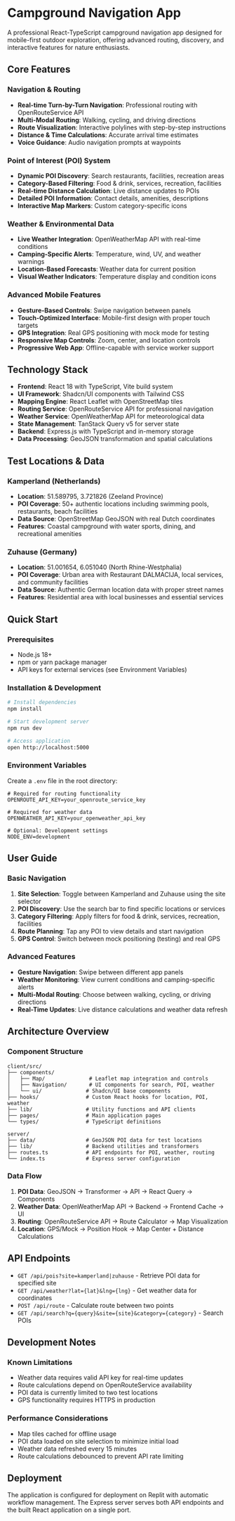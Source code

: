# Campground Navigation App

A professional React-TypeScript campground navigation app designed for mobile-first outdoor exploration, offering advanced routing, discovery, and interactive features for nature enthusiasts.

## Core Features

### Navigation & Routing
- **Real-time Turn-by-Turn Navigation**: Professional routing with OpenRouteService API
- **Multi-Modal Routing**: Walking, cycling, and driving directions
- **Route Visualization**: Interactive polylines with step-by-step instructions
- **Distance & Time Calculations**: Accurate arrival time estimates
- **Voice Guidance**: Audio navigation prompts at waypoints

### Point of Interest (POI) System
- **Dynamic POI Discovery**: Search restaurants, facilities, recreation areas
- **Category-Based Filtering**: Food & drink, services, recreation, facilities
- **Real-time Distance Calculation**: Live distance updates to POIs
- **Detailed POI Information**: Contact details, amenities, descriptions
- **Interactive Map Markers**: Custom category-specific icons

### Weather & Environmental Data
- **Live Weather Integration**: OpenWeatherMap API with real-time conditions
- **Camping-Specific Alerts**: Temperature, wind, UV, and weather warnings
- **Location-Based Forecasts**: Weather data for current position
- **Visual Weather Indicators**: Temperature display and condition icons

### Advanced Mobile Features
- **Gesture-Based Controls**: Swipe navigation between panels
- **Touch-Optimized Interface**: Mobile-first design with proper touch targets
- **GPS Integration**: Real GPS positioning with mock mode for testing
- **Responsive Map Controls**: Zoom, center, and location controls
- **Progressive Web App**: Offline-capable with service worker support

## Technology Stack

- **Frontend**: React 18 with TypeScript, Vite build system
- **UI Framework**: Shadcn/UI components with Tailwind CSS
- **Mapping Engine**: React Leaflet with OpenStreetMap tiles
- **Routing Service**: OpenRouteService API for professional navigation
- **Weather Service**: OpenWeatherMap API for meteorological data
- **State Management**: TanStack Query v5 for server state
- **Backend**: Express.js with TypeScript and in-memory storage
- **Data Processing**: GeoJSON transformation and spatial calculations

## Test Locations & Data

### Kamperland (Netherlands)
- **Location**: 51.589795, 3.721826 (Zeeland Province)
- **POI Coverage**: 50+ authentic locations including swimming pools, restaurants, beach facilities
- **Data Source**: OpenStreetMap GeoJSON with real Dutch coordinates
- **Features**: Coastal campground with water sports, dining, and recreational amenities

### Zuhause (Germany) 
- **Location**: 51.001654, 6.051040 (North Rhine-Westphalia)
- **POI Coverage**: Urban area with Restaurant DALMACIJA, local services, and community facilities
- **Data Source**: Authentic German location data with proper street names
- **Features**: Residential area with local businesses and essential services

## Quick Start

### Prerequisites
- Node.js 18+ 
- npm or yarn package manager
- API keys for external services (see Environment Variables)

### Installation & Development
```bash
# Install dependencies
npm install

# Start development server
npm run dev

# Access application
open http://localhost:5000
```

### Environment Variables
Create a `.env` file in the root directory:

```env
# Required for routing functionality
OPENROUTE_API_KEY=your_openroute_service_key

# Required for weather data
OPENWEATHER_API_KEY=your_openweather_api_key

# Optional: Development settings
NODE_ENV=development
```

## User Guide

### Basic Navigation
1. **Site Selection**: Toggle between Kamperland and Zuhause using the site selector
2. **POI Discovery**: Use the search bar to find specific locations or services
3. **Category Filtering**: Apply filters for food & drink, services, recreation, facilities
4. **Route Planning**: Tap any POI to view details and start navigation
5. **GPS Control**: Switch between mock positioning (testing) and real GPS

### Advanced Features
- **Gesture Navigation**: Swipe between different app panels
- **Weather Monitoring**: View current conditions and camping-specific alerts
- **Multi-Modal Routing**: Choose between walking, cycling, or driving directions
- **Real-Time Updates**: Live distance calculations and weather data refresh

## Architecture Overview

### Component Structure
```
client/src/
├── components/
│   ├── Map/              # Leaflet map integration and controls
│   ├── Navigation/       # UI components for search, POI, weather
│   └── ui/              # Shadcn/UI base components
├── hooks/               # Custom React hooks for location, POI, weather
├── lib/                 # Utility functions and API clients
├── pages/               # Main application pages
└── types/               # TypeScript definitions

server/
├── data/                # GeoJSON POI data for test locations
├── lib/                 # Backend utilities and transformers
├── routes.ts            # API endpoints for POI, weather, routing
└── index.ts             # Express server configuration
```

### Data Flow
1. **POI Data**: GeoJSON → Transformer → API → React Query → Components
2. **Weather Data**: OpenWeatherMap API → Backend → Frontend Cache → UI
3. **Routing**: OpenRouteService API → Route Calculator → Map Visualization
4. **Location**: GPS/Mock → Position Hook → Map Center + Distance Calculations

## API Endpoints

- `GET /api/pois?site=kamperland|zuhause` - Retrieve POI data for specified site
- `GET /api/weather?lat={lat}&lng={lng}` - Get weather data for coordinates
- `POST /api/route` - Calculate route between two points
- `GET /api/search?q={query}&site={site}&category={category}` - Search POIs

## Development Notes

### Known Limitations
- Weather data requires valid API key for real-time updates
- Route calculations depend on OpenRouteService availability
- POI data is currently limited to two test locations
- GPS functionality requires HTTPS in production

### Performance Considerations
- Map tiles cached for offline usage
- POI data loaded on site selection to minimize initial load
- Weather data refreshed every 15 minutes
- Route calculations debounced to prevent API rate limiting

## Deployment

The application is configured for deployment on Replit with automatic workflow management. The Express server serves both API endpoints and the built React application on a single port.
